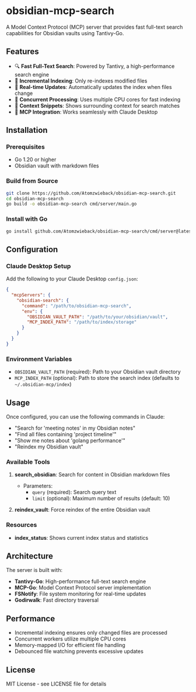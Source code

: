 # obsidian-mcp-search

A Model Context Protocol (MCP) server that provides fast full-text search capabilities for Obsidian vaults using Tantivy-Go.

## Features

- 🔍 **Fast Full-Text Search**: Powered by Tantivy, a high-performance search engine
- 📁 **Incremental Indexing**: Only re-indexes modified files
- 🔄 **Real-time Updates**: Automatically updates the index when files change
- 🚀 **Concurrent Processing**: Uses multiple CPU cores for fast indexing
- 📍 **Context Snippets**: Shows surrounding context for search matches
- 🔗 **MCP Integration**: Works seamlessly with Claude Desktop

## Installation

### Prerequisites

- Go 1.20 or higher
- Obsidian vault with markdown files

### Build from Source

```bash
git clone https://github.com/Atomzwieback/obsidian-mcp-search.git
cd obsidian-mcp-search
go build -o obsidian-mcp-search cmd/server/main.go
```

### Install with Go

```bash
go install github.com/Atomzwieback/obsidian-mcp-search/cmd/server@latest
```

## Configuration

### Claude Desktop Setup

Add the following to your Claude Desktop `config.json`:

```json
{
  "mcpServers": {
    "obsidian-search": {
      "command": "/path/to/obsidian-mcp-search",
      "env": {
        "OBSIDIAN_VAULT_PATH": "/path/to/your/obsidian/vault",
        "MCP_INDEX_PATH": "/path/to/index/storage"
      }
    }
  }
}
```

### Environment Variables

- `OBSIDIAN_VAULT_PATH` (required): Path to your Obsidian vault directory
- `MCP_INDEX_PATH` (optional): Path to store the search index (defaults to `~/.obsidian-mcp/index`)

## Usage

Once configured, you can use the following commands in Claude:

- "Search for 'meeting notes' in my Obsidian notes"
- "Find all files containing 'project timeline'"
- "Show me notes about 'golang performance'"
- "Reindex my Obsidian vault"

### Available Tools

1. **search_obsidian**: Search for content in Obsidian markdown files
   - Parameters:
     - `query` (required): Search query text
     - `limit` (optional): Maximum number of results (default: 10)

2. **reindex_vault**: Force reindex of the entire Obsidian vault

### Resources

- **index_status**: Shows current index status and statistics

## Architecture

The server is built with:
- **Tantivy-Go**: High-performance full-text search engine
- **MCP-Go**: Model Context Protocol server implementation
- **FSNotify**: File system monitoring for real-time updates
- **Godirwalk**: Fast directory traversal

## Performance

- Incremental indexing ensures only changed files are processed
- Concurrent workers utilize multiple CPU cores
- Memory-mapped I/O for efficient file handling
- Debounced file watching prevents excessive updates

## License

MIT License - see LICENSE file for details
